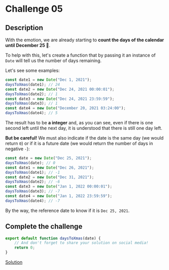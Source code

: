 # Challenge 05

## Description

With the emotion, we are already starting to **count the days of the calendar until December 25 📆**.

To help with this, let's create a function that by passing it an instance of `Date` will tell us the number of days remaining.

Let's see some examples:

```javascript
const date1 = new Date("Dec 1, 2021");
daysToXmas(date1); // 24
const date2 = new Date("Dec 24, 2021 00:00:01");
daysToXmas(date2); // 1
const date3 = new Date("Dec 24, 2021 23:59:59");
daysToXmas(date3); // 1
const date4 = new Date("December 20, 2021 03:24:00");
daysToXmas(date4); // 5
```

The result has to be **a integer** and, as you can see, even if there is one second left until the next day, it is understood that there is still one day left.

**But be careful!** We must also indicate if the date is the same day (we would return `0`) or if it is a future date (we would return the number of days in negative `-`):

```javascript
const date = new Date("Dec 25, 2021");
daysToXmas(date); // 0
const date1 = new Date("Dec 26, 2021");
daysToXmas(date1); // -1
const date2 = new Date("Dec 31, 2021");
daysToXmas(date2); // -6
const date3 = new Date("Jan 1, 2022 00:00:01");
daysToXmas(date3); // -7
const date4 = new Date("Jan 1, 2022 23:59:59");
daysToXmas(date4); // -7
```

By the way, the reference date to know if it is `Dec 25, 2021`.

## Complete the challenge

```javascript
export default function daysToXmas(date) {
	// And don't forget to share your solution on social media!
	return 0;
}
```

[Solution](./js/script.js)
